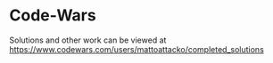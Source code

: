 # Code-Wars

Solutions and other work can be viewed at https://www.codewars.com/users/mattoattacko/completed_solutions
